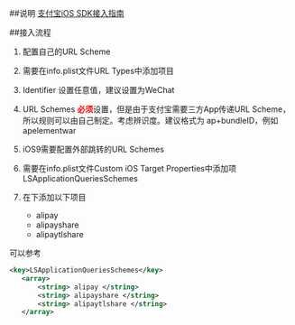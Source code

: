 ##说明
[支付宝iOS SDK接入指南](https://doc.open.alipay.com/docs/doc.htm?spm=a219a.7629140.0.0.LRg9SZ&treeId=204&articleId=105295&docType=1)

##接入流程
1. 配置自己的URL Scheme

 1. 需要在info.plist文件URL Types中添加项目
 2. Identifier 设置任意值，建议设置为WeChat
 3. URL Schemes <font color="ff0000">**必须**</font>设置，但是由于支付宝需要三方App传递URL Scheme，所以规则可以由自己制定。考虑辨识度。建议格式为 ap+bundleID，例如apelementwar

2. iOS9需要配置外部跳转的URL Schemes

 1. 需要在info.plist文件Custom iOS Target Properties中添加项LSApplicationQueriesSchemes
 2. 在下添加以下项目
     * alipay
     * alipayshare
     * alipaytlshare
		
 可以参考
 
 ~~~xml
 <key>LSApplicationQueriesSchemes</key>
	<array>
	    <string> alipay </string>
		<string> alipayshare </string>
		<string> alipaytlshare </string>
	</array>
 ~~~